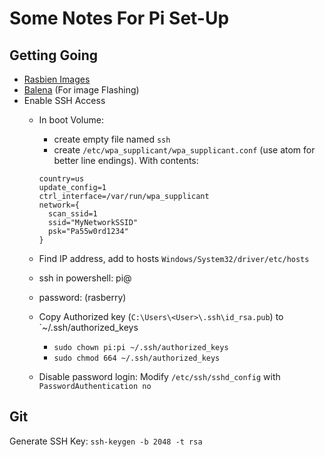 # Some Notes For Pi Set-Up

## Getting Going
 * [Rasbien Images](https://www.raspberrypi.com/software/operating-systems/)
 * [Balena](https://www.balena.io/etcher/) (For image Flashing)
 * Enable SSH Access
   * In boot Volume:
     * create empty file named `ssh`
     * create `/etc/wpa_supplicant/wpa_supplicant.conf` (use atom for better line endings). With contents:
     
      ```
      country=us
      update_config=1
      ctrl_interface=/var/run/wpa_supplicant
      network={
        scan_ssid=1
        ssid="MyNetworkSSID"
        psk="Pa55w0rd1234"
      }
      ```
    * Find IP address, add <newHost> to hosts `Windows/System32/driver/etc/hosts`
    * ssh in powershell: pi@<newHost> 
    * password: (rasberry)
    * Copy Authorized key (`C:\Users\<User>\.ssh\id_rsa.pub`) to `~/.ssh/authorized_keys
      * `sudo chown pi:pi ~/.ssh/authorized_keys`
      * `sudo chmod 664 ~/.ssh/authorized_keys`
    * Disable password login: Modify `/etc/ssh/sshd_config` with `PasswordAuthentication no`
     
## Git
Generate SSH Key: `ssh-keygen -b 2048 -t rsa`
